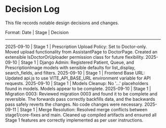 # Decision Log

This file records notable design decisions and changes.

Format: Date | Stage | Decision

---
2025-09-10 | Stage 1 | Prescription Upload Policy: Set to Doctor-only. Moved upload functionality from AssistantPage to DoctorPage. Created an extensible IsDoctorOrUploader permission class for future flexibility.
2025-09-10 | Stage 1 | Django Admin: Registered Patient, Queue, and PrescriptionImage models with sensible defaults for list_display, search_fields, and filters.
2025-09-10 | Stage 1 | Frontend Base URL: Updated api.js to use VITE_API_BASE_URL environment variable for API requests.
2025-09-10 | Stage 1 | Models Cleanup: No '...' placeholders found in models. Models appear to be complete.
2025-09-10 | Stage 1 | Migration 0003: Reviewed migration 0003 and found it to be complete and reversible. The forwards pass correctly backfills data, and the backwards pass safely reverts the changes. No code changes were necessary.
2025-09-11 | Stage 1 | Merge Resolution: Resolved merge conflicts between stage1/core-fixes and main. Cleaned up compiled artifacts and ensured all Stage 1 features are correctly implemented as per user instructions.
